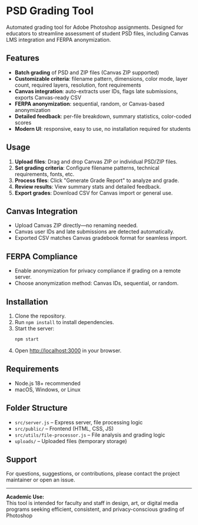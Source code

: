 # PSD Grading Tool

Automated grading tool for Adobe Photoshop assignments. Designed for educators to streamline assessment of student PSD files, including Canvas LMS integration and FERPA anonymization.

## Features

- **Batch grading** of PSD and ZIP files (Canvas ZIP supported)
- **Customizable criteria**: filename pattern, dimensions, color mode, layer count, required layers, resolution, font requirements
- **Canvas integration**: auto-extracts user IDs, flags late submissions, exports Canvas-ready CSV
- **FERPA anonymization**: sequential, random, or Canvas-based anonymization
- **Detailed feedback**: per-file breakdown, summary statistics, color-coded scores
- **Modern UI**: responsive, easy to use, no installation required for students

## Usage

1. **Upload files**: Drag and drop Canvas ZIP or individual PSD/ZIP files.
2. **Set grading criteria**: Configure filename patterns, technical requirements, fonts, etc.
3. **Process files**: Click "Generate Grade Report" to analyze and grade.
4. **Review results**: View summary stats and detailed feedback.
5. **Export grades**: Download CSV for Canvas import or general use.

## Canvas Integration

- Upload Canvas ZIP directly—no renaming needed.
- Canvas user IDs and late submissions are detected automatically.
- Exported CSV matches Canvas gradebook format for seamless import.

## FERPA Compliance

- Enable anonymization for privacy compliance if grading on a remote server.
- Choose anonymization method: Canvas IDs, sequential, or random.

## Installation

1. Clone the repository.
2. Run `npm install` to install dependencies.
3. Start the server:
   ```sh
   npm start
   ```
4. Open [http://localhost:3000](http://localhost:3000) in your browser.

## Requirements

- Node.js 18+ recommended
- macOS, Windows, or Linux

## Folder Structure

- `src/server.js` – Express server, file processing logic
- `src/public/` – Frontend (HTML, CSS, JS)
- `src/utils/file-processor.js` – File analysis and grading logic
- `uploads/` – Uploaded files (temporary storage)

## Support

For questions, suggestions, or contributions, please contact the project maintainer or open an issue.

---

**Academic Use:**  
This tool is intended for faculty and staff in design, art, or digital media programs seeking efficient, consistent, and privacy-conscious grading of Photoshop
